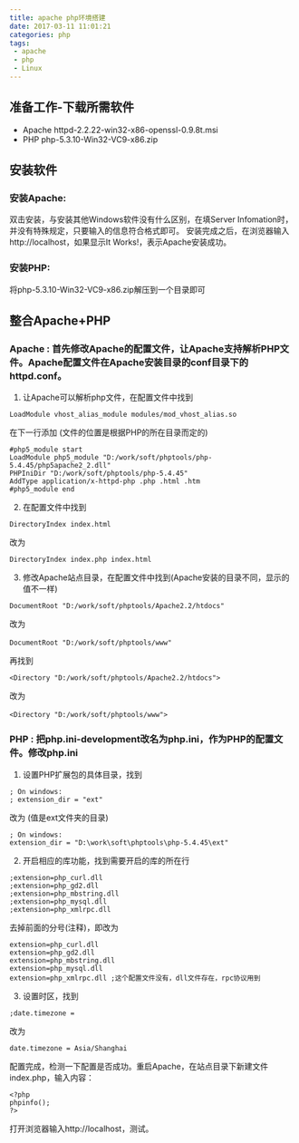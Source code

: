 ```yaml
---
title: apache php环境搭建
date: 2017-03-11 11:01:21
categories: php
tags:
 - apache
 - php
 - Linux
---
```

## 准备工作-下载所需软件
* Apache  httpd-2.2.22-win32-x86-openssl-0.9.8t.msi
* PHP       php-5.3.10-Win32-VC9-x86.zip
<!-- more -->
## 安装软件
### 安装Apache:
双击安装，与安装其他Windows软件没有什么区别，在填Server Infomation时，并没有特殊规定，只要输入的信息符合格式即可。
安装完成之后，在浏览器输入http://localhost，如果显示It Works!，表示Apache安装成功。
### 安装PHP:
将php-5.3.10-Win32-VC9-x86.zip解压到一个目录即可
## 整合Apache+PHP
### Apache : 首先修改Apache的配置文件，让Apache支持解析PHP文件。Apache配置文件在Apache安装目录的conf目录下的httpd.conf。
1. 让Apache可以解析php文件，在配置文件中找到
``` shell
LoadModule vhost_alias_module modules/mod_vhost_alias.so
```
在下一行添加 (文件的位置是根据PHP的所在目录而定的)
```
#php5_module start
LoadModule php5_module "D:/work/soft/phptools/php-5.4.45/php5apache2_2.dll"
PHPIniDir "D:/work/soft/phptools/php-5.4.45"
AddType application/x-httpd-php .php .html .htm
#php5_module end
```
2. 在配置文件中找到
```
DirectoryIndex index.html
```
 改为
 ```
DirectoryIndex index.php index.html
```
3. 修改Apache站点目录，在配置文件中找到(Apache安装的目录不同，显示的值不一样)
```
DocumentRoot "D:/work/soft/phptools/Apache2.2/htdocs"
```
改为
```
DocumentRoot "D:/work/soft/phptools/www"　
```
再找到
```
<Directory "D:/work/soft/phptools/Apache2.2/htdocs">
```
改为
```
<Directory "D:/work/soft/phptools/www">　
```
### PHP : 把php.ini-development改名为php.ini，作为PHP的配置文件。修改php.ini
 1. 设置PHP扩展包的具体目录，找到
```
; On windows:
; extension_dir = "ext"
```
改为 (值是ext文件夹的目录)
```
; On windows:
extension_dir = "D:\work\soft\phptools\php-5.4.45\ext"
```
2. 开启相应的库功能，找到需要开启的库的所在行
```
;extension=php_curl.dll
;extension=php_gd2.dll
;extension=php_mbstring.dll
;extension=php_mysql.dll
;extension=php_xmlrpc.dll
```
去掉前面的分号(注释)，即改为
```
extension=php_curl.dll
extension=php_gd2.dll
extension=php_mbstring.dll
extension=php_mysql.dll
extension=php_xmlrpc.dll ;这个配置文件没有，dll文件存在，rpc协议用到
```
3. 设置时区，找到
```
;date.timezone =
```
 改为
```
date.timezone = Asia/Shanghai
```
配置完成，检测一下配置是否成功。重启Apache，在站点目录下新建文件index.php，输入内容：
```
<?php
phpinfo();
?>
```
打开浏览器输入http://localhost，测试。
